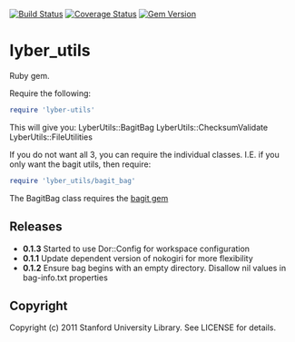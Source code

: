 [![Build Status](https://travis-ci.org/sul-dlss/lyber-utils.svg?branch=master)](https://travis-ci.org/sul-dlss/lyber-utils)
[![Coverage Status](https://coveralls.io/repos/github/sul-dlss/lyber-utils/badge.svg)](https://coveralls.io/github/sul-dlss/lyber-utils)
[![Gem Version](https://badge.fury.io/rb/lyber-utils.svg)](https://badge.fury.io/rb/lyber-utils)

# lyber_utils

Ruby gem.

Require the following:
  ```ruby
  require 'lyber-utils'
  ```

This will give you:
  LyberUtils::BagitBag
  LyberUtils::ChecksumValidate
  LyberUtils::FileUtilities

If you do not want all 3, you can require the individual classes.  I.E. if you only want the bagit utils, then require:
  ```ruby
  require 'lyber_utils/bagit_bag'
  ```

The BagitBag class requires the [bagit gem](http://github.com/flazz/bagit)

## Releases
- <b>0.1.3</b> Started to use Dor::Config for workspace configuration
- <b>0.1.1</b> Update dependent version of nokogiri for more flexibility
- <b>0.1.2</b> Ensure bag begins with an empty directory.  Disallow nil values in bag-info.txt properties

## Copyright

Copyright (c) 2011 Stanford University Library. See LICENSE for details.

